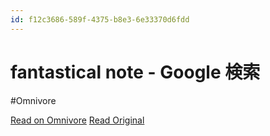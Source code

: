 ```yaml
---
id: f12c3686-589f-4375-b8e3-6e33370d6fdd
---
```


# fantastical note - Google 検索
#Omnivore

[Read on Omnivore](https://omnivore.app/me/https-www-google-com-search-ei-k-3-hr-zoz-ck-pijvr-0-ph-yzcy-qg--19207b739fb)
[Read Original](https://www.google.com/search?ei=K3HrZozCKPijvr0PhYzcyQg&gs_lp=EhNtb2JpbGUtZ3dzLXdpei1zZXJwIhBmYW50YXN0aWNhbCBub3RlMgQQABgeMgYQABgIGB4yCBAAGIAEGKIEMggQABiABBiiBDIIEAAYgAQYogQyCBAAGIAEGKIEMggQABiABBiiBDIGEAAYCBgeSNMrUMYIWJsqcAJ4A5ABAJgBiQKgAb0GqgEFMC40LjG4AQPIAQD4AQGYAgmgAvAGwgIEEAAYR8ICBRAAGIAEwgIKEAAYgAQYQxiKBcICBxAAGIAEGATCAggQABiABBjLAZgDAOIDBRIBMSBAiAYBkAYKkgcFNC40LjGgB_0X&hl=ja&oq=fantastical+note&q=fantastical+note&sca_esv=86609044e19b39fb&sca_upv=1&sclient=mobile-gws-wiz-serp&sxsrf=ADLYWIIfaLYw4bT5ZDccpKx2lCAtSWrBQw%3A1726705963670)



